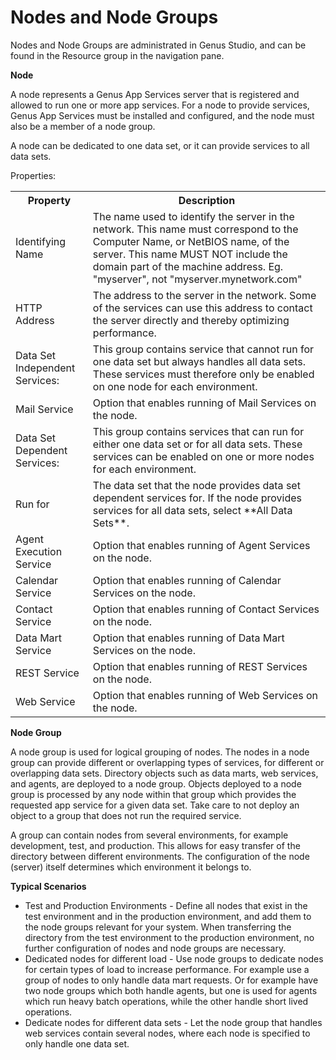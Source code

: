 # Nodes and Node Groups

Nodes and Node Groups are administrated in Genus Studio, and can be found in the Resource group in the navigation pane.  

**Node**  

A node represents a Genus App Services server that is registered and allowed to run one or more app services. For a node to provide services, Genus App Services must be installed and configured, and the node must also be a member of a node group.

A node can be dedicated to one data set, or it can provide services to all data sets.  

Properties:

<table style="WIDTH: 100%">

<tbody>

<tr>

<th>Property</th>

<th>Description</th>

</tr>

<tr>

<td>Identifying Name</td>

<td>The name used to identify the server in the network. This name must correspond to the Computer Name, or NetBIOS name, of the server. This name MUST NOT include the domain part of the machine address. Eg. "myserver", not "myserver.mynetwork.com"</td>

</tr>

<tr>

<td>HTTP Address</td>

<td>The address to the server in the network. Some of the services can use this address to contact the server directly and thereby optimizing performance.</td>

</tr>

<tr>

<td>Data Set Independent Services:</td>

<td>This group contains service that cannot run for one data set but always handles all data sets. These services must therefore only be enabled on one node for each environment.</td>

</tr>

<tr>

<td>Mail Service</td>

<td>Option that enables running of Mail Services on the node.</td>

</tr>

<tr>

<td>Data Set Dependent Services:</td>

<td>This group contains services that can run for either one data set or for all data sets. These services can be enabled on one or more nodes for each environment.</td>

</tr>

<tr>

<td>Run for</td>

<td>The data set that the node provides data set dependent services for. If the node provides services for all data sets, select **All Data Sets**.</td>

</tr>

<tr>

<td>Agent Execution Service</td>

<td>Option that enables running of Agent Services on the node.</td>

</tr>

<tr>

<td>Calendar Service</td>

<td>Option that enables running of Calendar Services on the node.</td>

</tr>

<tr>

<td>Contact Service</td>

<td>Option that enables running of Contact Services on the node.</td>

</tr>

<tr>

<td>Data Mart Service</td>

<td>Option that enables running of Data Mart Services on the node.</td>

</tr>

<tr>

<td>REST Service</td>

<td>Option that enables running of REST Services on the node.</td>

</tr>

<tr>

<td>Web Service</td>

<td>Option that enables running of Web Services on the node.</td>

</tr>

</tbody>

</table>

**Node Group**  

A node group is used for logical grouping of nodes. The nodes in a node group can provide different or overlapping types of services, for different or overlapping data sets. Directory objects such as data marts, web services, and agents, are deployed to a node group. Objects deployed to a node group is processed by any node within that group which provides the requested app service for a given data set. Take care to not deploy an object to a group that does not run the required service.

A group can contain nodes from several environments, for example development, test, and production. This allows for easy transfer of the directory between different environments. The configuration of the node (server) itself determines which environment it belongs to.  

**Typical Scenarios**

*   Test and Production Environments - Define all nodes that exist in the test environment and in the production environment, and add them to the node groups relevant for your system. When transferring the directory from the test environment to the production environment, no further configuration of nodes and node groups are necessary.
*   Dedicated nodes for different load - Use node groups to dedicate nodes for certain types of load to increase performance. For example use a group of nodes to only handle data mart requests. Or for example have two node groups which both handle agents, but one is used for agents which run heavy batch operations, while the other handle short lived operations.
*   Dedicate nodes for different data sets - Let the node group that handles web services contain several nodes, where each node is specified to only handle one data set.